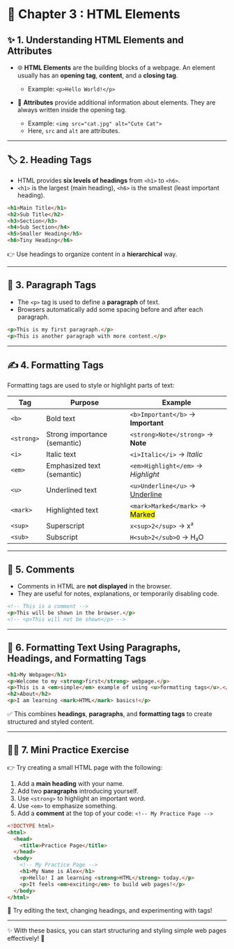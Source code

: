 # 📘 Chapter 3 : HTML Elements

## ✨ 1. Understanding HTML Elements and Attributes

- 🌐 **HTML Elements** are the building blocks of a webpage. An element usually has an **opening tag**, **content**, and a **closing tag**.

  - Example: `<p>Hello World!</p>`

- 🔑 **Attributes** provide additional information about elements. They are always written inside the opening tag.

  - Example: `<img src="cat.jpg" alt="Cute Cat">`
  - Here, `src` and `alt` are attributes.

---

## 🏷️ 2. Heading Tags

- HTML provides **six levels of headings** from `<h1>` to `<h6>`.
- `<h1>` is the largest (main heading), `<h6>` is the smallest (least important heading).

```html
<h1>Main Title</h1>
<h2>Sub Title</h2>
<h3>Section</h3>
<h4>Sub Section</h4>
<h5>Smaller Heading</h5>
<h6>Tiny Heading</h6>
```

👉 Use headings to organize content in a **hierarchical** way.

---

## 📄 3. Paragraph Tags

- The `<p>` tag is used to define a **paragraph** of text.
- Browsers automatically add some spacing before and after each paragraph.

```html
<p>This is my first paragraph.</p>
<p>This is another paragraph with more content.</p>
```

---

## ✍️ 4. Formatting Tags

Formatting tags are used to style or highlight parts of text:

| Tag        | Purpose                      | Example                                     |
| ---------- | ---------------------------- | ------------------------------------------- |
| `<b>`      | Bold text                    | `<b>Important</b>` → **Important**          |
| `<strong>` | Strong importance (semantic) | `<strong>Note</strong>` → **Note**          |
| `<i>`      | Italic text                  | `<i>Italic</i>` → _Italic_                  |
| `<em>`     | Emphasized text (semantic)   | `<em>Highlight</em>` → _Highlight_          |
| `<u>`      | Underlined text              | `<u>Underline</u>` → <u>Underline</u>       |
| `<mark>`   | Highlighted text             | `<mark>Marked</mark>` → <mark>Marked</mark> |
| `<sup>`    | Superscript                  | `x<sup>2</sup>` → x²                        |
| `<sub>`    | Subscript                    | `H<sub>2</sub>O` → H₂O                      |

---

## 💬 5. Comments

- Comments in HTML are **not displayed** in the browser.
- They are useful for notes, explanations, or temporarily disabling code.

```html
<!-- This is a comment -->
<p>This will be shown in the browser.</p>
<!-- <p>This will not be shown</p> -->
```

---

## 📝 6. Formatting Text Using Paragraphs, Headings, and Formatting Tags

```html
<h1>My Webpage</h1>
<p>Welcome to my <strong>first</strong> webpage.</p>
<p>This is a <em>simple</em> example of using <u>formatting tags</u>.</p>
<h2>About</h2>
<p>I am learning <mark>HTML</mark> basics!</p>
```

✅ This combines **headings**, **paragraphs**, and **formatting tags** to create structured and styled content.

---

## 🧑‍💻 7. Mini Practice Exercise

👉 Try creating a small HTML page with the following:

1. Add a **main heading** with your name.
2. Add two **paragraphs** introducing yourself.
3. Use `<strong>` to highlight an important word.
4. Use `<em>` to emphasize something.
5. Add a **comment** at the top of your code: `<!-- My Practice Page -->`

```html
<!DOCTYPE html>
<html>
  <head>
    <title>Practice Page</title>
  </head>
  <body>
    <!-- My Practice Page -->
    <h1>My Name is Alex</h1>
    <p>Hello! I am learning <strong>HTML</strong> today.</p>
    <p>It feels <em>exciting</em> to build web pages!</p>
  </body>
</html>
```

🎯 Try editing the text, changing headings, and experimenting with tags!

---

✨ With these basics, you can start structuring and styling simple web pages effectively! 🎉
